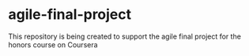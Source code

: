 # agile-final-project
This repository is being created to support the agile final project for the honors course on Coursera
